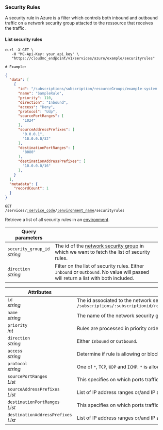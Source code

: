 ### Security Rules

A security rule in Azure is a filter which controls both inbound and outbound traffic on a network security group attacted to the ressource that receives the traffic.

<!-------------------- LIST SECURITY RULES -------------------->

#### List security rules

```shell
curl -X GET \
   -H "MC-Api-Key: your_api_key" \
   "https://cloudmc_endpoint/v1/services/azure/example/securityrules"

# Example:
```
```json
{
  "data": [
    {
      "id": "/subscriptions/subscription/resourceGroups/example-system-azure-example/providers/Microsoft.Network/networksecuritygroups/sample-network-security-group/defaultSecurityRules/SampleRuleInBound",
      "name": "SampleRule",
      "priority": 110,
      "direction": "Inbound",
      "access": "Deny",
      "protocol": "Udp",
      "sourcePortRanges": [
        "1024"
      ],
      "sourceAddressPrefixes": [
        "0.0.0.1",
        "10.0.0.0/32"
      ],
      "destinationPortRanges": [
        "8080"
      ],
      "destinationAddressPrefixes": [
        "10.0.0.0/16"
      ],
    }
  ],
  "metadata": {
    "recordCount": 1
  }
}
```

<code>GET /services/<a href="#administration-service-connections">:service_code</a>/<a href="#administration-environments">:environment_name</a>/securityrules</code>

Retrieve a list of all security rules in an [environment](#administration-environments).

Query parameters | &nbsp;
---------- | -----
`security_group_id`<br/>*string* | The id of the [network security group](#azure-network-security-groups) in which we want to fetch the list of security rules.
`direction`<br/>*string* | Filter on the list of security rules. Either `Inbound` or `Outbound`. No value will passed will return a list with both included.

Attributes | &nbsp;
---------- | -----
`id`<br/>*string* | The id associated to the network security group. This is a canonized id from azure which is the form of `/subscriptions/:subscriptionid/resourceGroups/:resourcegroup/providers/Microsoft.Network/networksecuritygroups/:networkSecurityGroupName`
`name`<br/>*string* | The name of the network security group.
`priority`<br/> *int* | Rules are processed in priority order; the lower the number, the higher the priority. Values are between 100 and 4096.
`direction`<br/> *string* | Either `Inbound` or `Outbound`.
`access`<br/> *string* | Determine if rule is allowing or blocking trafic. Either `Access` or `Deny`.
`protocol`<br/> *string* | One of `*`, `TCP`, `UDP` and `ICMP`. `*` is allowing any protocol.
`sourcePortRanges`<br/> *List* | This specifies on which ports traffic will be allowed or denied by this rule. If the list is empty then all values are included.
`sourceAddressPrefixes`<br/> *List* | List of IP address ranges or/and IP adresses. If the list is empty then all values are included.
`destinationPortRanges`<br/> *List* | This specifies on which ports traffic will be allowed or denied by this rule. If the list is empty then all values are included.
`destinationAddressPrefixes`<br/> *List* | List of IP address ranges or/and IP adresses. If the list is empty then all values are included.
